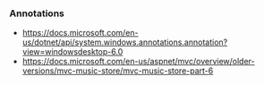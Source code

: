 ### Annotations

- https://docs.microsoft.com/en-us/dotnet/api/system.windows.annotations.annotation?view=windowsdesktop-6.0
- https://docs.microsoft.com/en-us/aspnet/mvc/overview/older-versions/mvc-music-store/mvc-music-store-part-6